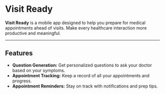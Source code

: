 # Visit Ready

**Visit Ready** is a mobile app designed to help you prepare for medical appointments ahead of visits. Make every healthcare interaction more productive and meaningful.

---

## Features

- **Question Generation:** Get personalized questions to ask your doctor based on your symptoms.
- **Appointment Tracking:** Keep a record of all your appointments and progress.
- **Appointment Reminders:** Stay on track with notifications and prep tips.